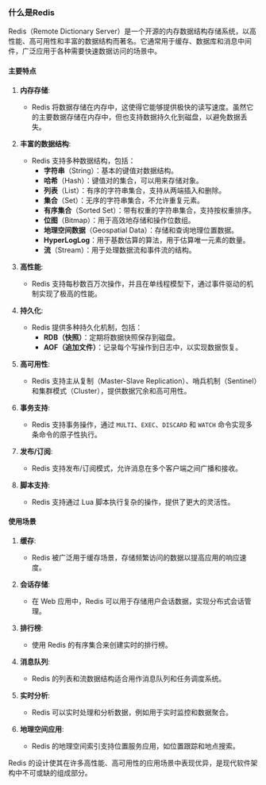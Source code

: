 ### 什么是Redis

Redis（Remote Dictionary Server）是一个开源的内存数据结构存储系统，以高性能、高可用性和丰富的数据结构而著名。它通常用于缓存、数据库和消息中间件，广泛应用于各种需要快速数据访问的场景中。

#### 主要特点

1. **内存存储**:
   - Redis 将数据存储在内存中，这使得它能够提供极快的读写速度。虽然它的主要数据存储在内存中，但也支持数据持久化到磁盘，以避免数据丢失。

2. **丰富的数据结构**:
   - Redis 支持多种数据结构，包括：
     - **字符串**（String）：基本的键值对数据结构。
     - **哈希**（Hash）：键值对的集合，可以用来存储对象。
     - **列表**（List）：有序的字符串集合，支持从两端插入和删除。
     - **集合**（Set）：无序的字符串集合，不允许重复元素。
     - **有序集合**（Sorted Set）：带有权重的字符串集合，支持按权重排序。
     - **位图**（Bitmap）：用于高效地存储和操作位数组。
     - **地理空间数据**（Geospatial Data）：存储和查询地理位置数据。
     - **HyperLogLog**：用于基数估算的算法，用于估算唯一元素的数量。
     - **流**（Stream）：用于处理数据流和事件流的结构。

3. **高性能**:
   - Redis 支持每秒数百万次操作，并且在单线程模型下，通过事件驱动的机制实现了极高的性能。

4. **持久化**:
   - Redis 提供多种持久化机制，包括：
     - **RDB（快照）**：定期将数据快照保存到磁盘。
     - **AOF（追加文件）**：记录每个写操作到日志中，以实现数据恢复。

5. **高可用性**:
   - Redis 支持主从复制（Master-Slave Replication）、哨兵机制（Sentinel）和集群模式（Cluster），提供数据冗余和高可用性。

6. **事务支持**:
   - Redis 支持事务操作，通过 `MULTI`、`EXEC`、`DISCARD` 和 `WATCH` 命令实现多条命令的原子性执行。

7. **发布/订阅**:
   - Redis 支持发布/订阅模式，允许消息在多个客户端之间广播和接收。

8. **脚本支持**:
   - Redis 支持通过 Lua 脚本执行复杂的操作，提供了更大的灵活性。

#### 使用场景

1. **缓存**: 
   - Redis 被广泛用于缓存场景，存储频繁访问的数据以提高应用的响应速度。

2. **会话存储**:
   - 在 Web 应用中，Redis 可以用于存储用户会话数据，实现分布式会话管理。

3. **排行榜**:
   - 使用 Redis 的有序集合来创建实时的排行榜。

4. **消息队列**:
   - Redis 的列表和流数据结构适合用作消息队列和任务调度系统。

5. **实时分析**:
   - Redis 可以实时处理和分析数据，例如用于实时监控和数据聚合。

6. **地理空间应用**:
   - Redis 的地理空间索引支持位置服务应用，如位置跟踪和地点搜索。

Redis 的设计使其在许多高性能、高可用性的应用场景中表现优异，是现代软件架构中不可或缺的组成部分。